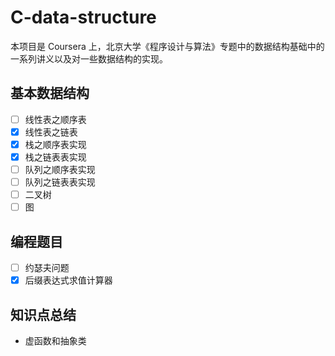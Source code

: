 # C-data-structure
本项目是 Coursera 上，北京大学《程序设计与算法》专题中的数据结构基础中的一系列讲义以及对一些数据结构的实现。

## 基本数据结构
- [ ] 线性表之顺序表
- [x] 线性表之链表
- [x] 栈之顺序表实现
- [x] 栈之链表表实现
- [ ] 队列之顺序表实现
- [ ] 队列之链表表实现
- [ ] 二叉树
- [ ] 图

## 编程题目
- [ ] 约瑟夫问题
- [x] 后缀表达式求值计算器

## 知识点总结
-  虚函数和抽象类
